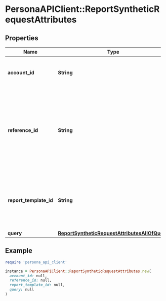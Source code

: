 # PersonaAPIClient::ReportSyntheticRequestAttributes

## Properties

| Name | Type | Description | Notes |
| ---- | ---- | ----------- | ----- |
| **account_id** | **String** | Account ID to associate with this Report. | [optional] |
| **reference_id** | **String** | Reference ID to refer to an entity in your user model. This field is deprecated in favor of &#x60;meta.auto-create-account-reference-id&#x60;. | [optional] |
| **report_template_id** | **String** | ID of Verification Template. Starts with &#x60;rptp_&#x60;. You can find your Report Template IDs [here](https://app.withpersona.com/dashboard/report-templates). | [optional] |
| **query** | [**ReportSyntheticRequestAttributesAllOfQuery**](ReportSyntheticRequestAttributesAllOfQuery.md) |  |  |

## Example

```ruby
require 'persona_api_client'

instance = PersonaAPIClient::ReportSyntheticRequestAttributes.new(
  account_id: null,
  reference_id: null,
  report_template_id: null,
  query: null
)
```

